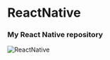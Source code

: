 # ReactNative

### My React Native repository
<img align="center" alt="ReactNative" src="https://miro.medium.com/max/1024/1*xDi2csEAWxu95IEkaNdFUQ.png"/>
